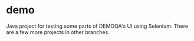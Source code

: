 # demo
Java project for testing some parts of DEMOQA's UI using Selenium.
There are a few more projects in other branches.
